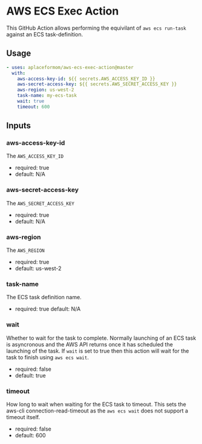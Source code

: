 AWS ECS Exec Action
===================

This GitHub Action allows performing the equivilant of `aws ecs run-task`
against an ECS task-definition.

Usage
-----

```yaml
- uses: aplaceformom/aws-ecs-exec-action@master
  with:
    aws-access-key-id: ${{ secrets.AWS_ACCESS_KEY_ID }}
    aws-secret-access-key: ${{ secrets.AWS_SECRET_ACCESS_KEY }}
    aws-region: us-west-2
    task-name: my-ecs-task
    wait: true
    timeout: 600
```

Inputs
------

### aws-access-key-id ###
The `AWS_ACCESS_KEY_ID`
- required: true
- default: N/A

### aws-secret-access-key ###
The `AWS_SECRET_ACCESS_KEY`
- required: true
- default: N/A

### aws-region ###
The `AWS_REGION`
- required: true
- default: us-west-2

### task-name ###
The ECS task definition name.
- required: true
    default: N/A

### wait ###
Whether to wait for the task to complete.  Normally launching of an ECS task is
asyncronous and the AWS API returns once it has scheduled the launching of the
task. If `wait` is set to true then this action will wait for the task to
finish using `aws ecs wait`.
- required: false
- default: true

### timeout ###
How long to wait when waiting for the ECS task to timeout. This sets the
aws-cli connection-read-timeout as the `aws ecs wait` does not support a
timeout itself.
- required: false
- default: 600
